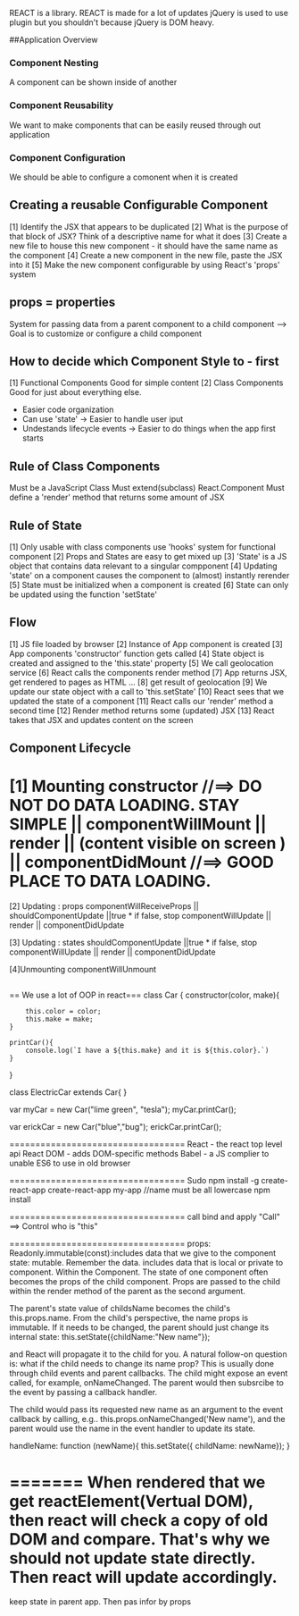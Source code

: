 REACT is a library.
REACT is made for a lot of updates
jQuery is used to use plugin but you shouldn't because jQuery is DOM heavy.

##Application Overview

<h3>Component Nesting</h3>
A component can be shown inside of another
<h3>Component Reusability</h3>
We want to make components that can be easily reused through out application
<h3>Component Configuration</h3>
We should be able to configure a comonent when it is created

## Creating a reusable Configurable Component

[1] Identify the JSX that appears to be duplicated
[2] What is the purpose of that block of JSX? Think of a descriptive name for what it does
[3] Create a new file to house this new component - it should have the same name as the component
[4] Create a new component in the new file, paste the JSX into it
[5] Make the new component configurable by using React's 'props' system

## props = properties

System for passing data from a parent component to a child component
--> Goal is to customize or configure a child component

## How to decide which Component Style to - first

[1] Functional Components
Good for simple content
[2] Class Components
Good for just about everything else.

- Easier code organization
- Can use 'state' -> Easier to handle user iput
- Undestands lifecycle events -> Easier to do things when the app first starts

## Rule of Class Components

Must be a JavaScript Class
Must extend(subclass) React.Component
Must define a 'render' method that returns some amount of JSX

## Rule of State

[1] Only usable with class components
use 'hooks' system for functional component
[2] Props and States are easy to get mixed up
[3] 'State' is a JS object that contains data relevant to a singular compponent
[4] Updating 'state' on a component causes the component to (almost) instantly rerender
[5] State must be initialized when a component is created
[6] State can only be updated using the function 'setState'

## Flow

[1] JS file loaded by browser
[2] Instance of App component is created
[3] App components 'constructor' function gets called
[4] State object is created and assigned to the 'this.state' property
[5] We call geolocation service
[6] React calls the components render method
[7] App returns JSX, get rendered to pages as HTML
...
[8] get result of geolocation
[9] We update our state object with a call to 'this.setState'
[10] React sees that we updated the state of a component
[11] React calls our 'render' method a second time
[12] Render method returns some (updated) JSX
[13] React takes that JSX and updates content on the screen

## Component Lifecycle

[1] Mounting
constructor //==> DO NOT DO DATA LOADING. STAY SIMPLE
||
componentWillMount
||
render
||
(content visible on screen )
||
componentDidMount //==> GOOD PLACE TO DATA LOADING.
==

[2] Updating : props
componentWillReceiveProps
||
shouldComponentUpdate
||true \* if false, stop
componentWillUpdate
||
render
||
componentDidUpdate

[3] Updating : states
shouldComponentUpdate
||true \* if false, stop
componentWillUpdate
||
render
||
componentDidUpdate

[4]Unmounting
componentWillUnmount

##

== We use a lot of OOP in react===
class Car {
constructor(color, make){

    	this.color = color;
    	this.make = make;
    }

    printCar(){
    	console.log(`I have a ${this.make} and it is ${this.color}.`)
    }

}

class ElectricCar extends Car{
}

var myCar = new Car("lime green", "tesla");
myCar.printCar();

var erickCar = new Car("blue","bug");
erickCar.printCar();

==================================
React - the react top level api
React DOM - adds DOM-specific methods
Babel - a JS complier to unable ES6 to use in old browser

==================================
Sudo npm install -g create-react-app
create-react-app my-app //name must be all lowercase
npm install

==================================
call bind and apply
"Call" ==> Control who is "this"

==================================
props: Readonly.immutable(const):includes data that we give to the component
state: mutable. Remember the data. includes data that is local or private to component. Within the Component.
The state of one component often becomes the props of the child component.
Props are passed to the child within the render method of the parent as the second argument.
<Counter value ={this.state.value} />
<MyChild name = {this.state.childsName} />

The parent's state value of childsName becomes the child's this.props.name. From the child's perspective, the name props is immutable. If it needs to be changed, the parent should just change its internal state:
this.setState({childName:"New name"});

and React will propagate it to the child for you. A natural follow-on question is: what if the child needs to change its name prop? This is usually done through child events and parent callbacks. The child might expose an event called, for example, onNameChanged. The parent would then subsrcibe to the event by passing a callback handler.

<MyChild name={this.state.childName} onNameChanged={this.handleName} />

The child would pass its requested new name as an argument to the event callback by calling, e.g..
this.props.onNameChanged('New name'), and the parent would use the name in the event handler to update its state.

handleName: function (newName){
this.setState({ childName: newName});
}

=======
When rendered that we get reactElement(Vertual DOM), then react will check a copy of old DOM and compare. That's why we should not update state directly. Then react will update accordingly.
=======
keep state in parent app. Then pas infor by props

